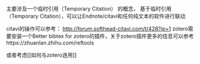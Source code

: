 主要涉及一个临时引用（Temporary Citation） 的概念， 基于临时引用（Temporary Citation），可以让Endnote/citavi和任何纯文本的软件进行联动

citavi的操作可以参考： http://forum.softhead-citavi.com/t/428?ip=1
zotero需要安装一个Better bibtex for zotero的插件，关于zotero插件更多的信息可以参考https://zhuanlan.zhihu.com/reftools

或者考虑[[如何与zotero连用]]
